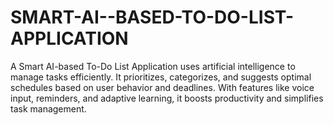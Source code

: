 # SMART-AI--BASED-TO-DO-LIST-APPLICATION
A Smart AI-based To-Do List Application uses artificial intelligence to manage tasks efficiently. It prioritizes, categorizes, and suggests optimal schedules based on user behavior and deadlines. With features like voice input, reminders, and adaptive learning, it boosts productivity and simplifies task management.
